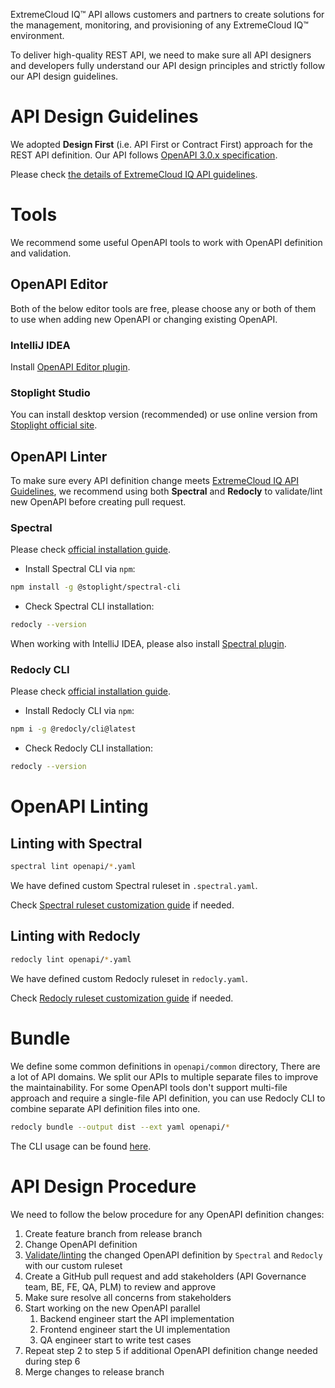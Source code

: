 ExtremeCloud IQ™ API allows customers and partners to create solutions for the management, monitoring, and 
provisioning of any ExtremeCloud IQ™ environment.

To deliver high-quality REST API, we need to make sure all API designers and developers fully understand our API 
design principles and strictly follow our API design guidelines.

# API Design Guidelines

We adopted **Design First** (i.e. API First or Contract First) approach for the REST API definition.
Our API follows [OpenAPI 3.0.x specification](https://spec.openapis.org/oas/latest.html).

Please check [the details of ExtremeCloud IQ API guidelines](api-guideline.md).

# Tools

We recommend some useful OpenAPI tools to work with OpenAPI definition and validation.

## OpenAPI Editor

Both of the below editor tools are free, please choose any or both of them to use when adding new OpenAPI or 
changing existing OpenAPI.

### IntelliJ IDEA

Install [OpenAPI Editor plugin](https://plugins.jetbrains.com/plugin/14837-openapi-swagger-editor).

### Stoplight Studio

You can install desktop version (recommended) or use online version from [Stoplight official site](https://stoplight.io/studio).

## OpenAPI Linter

To make sure every API definition change meets [ExtremeCloud IQ API Guidelines](api-guideline.md), we recommend using 
both **Spectral** and **Redocly** to validate/lint new OpenAPI before creating pull request.

### Spectral

Please check [official installation guide](https://github.com/stoplightio/spectral#-installation-and-Usage).

* Install Spectral CLI via `npm`:
```bash
npm install -g @stoplight/spectral-cli
```
* Check Spectral CLI installation:
```bash
redocly --version
```

When working with IntelliJ IDEA, please also install [Spectral plugin](https://plugins.jetbrains.com/plugin/18520-spectral).

### Redocly CLI

Please check [official installation guide](https://redocly.com/docs/cli/installation/).

* Install Redocly CLI via `npm`:
```bash
npm i -g @redocly/cli@latest
```

* Check Redocly CLI installation:
```bash
redocly --version
```

# OpenAPI Linting

## Linting with Spectral

```bash
spectral lint openapi/*.yaml
```

We have defined custom Spectral ruleset in `.spectral.yaml`.

Check [Spectral ruleset customization guide](https://meta.stoplight.io/docs/spectral/e5b9616d6d50c-custom-rulesets) if needed.

## Linting with Redocly

```bash
redocly lint openapi/*.yaml
```

We have defined custom Redocly ruleset in `redocly.yaml`.

Check [Redocly ruleset customization guide](https://redocly.com/docs/cli/resources/custom-rules/) if needed.

# Bundle

We define some common definitions in `openapi/common` directory,
There are a lot of API domains. We split our APIs to multiple separate files to improve the maintainability.
For some OpenAPI tools don't support multi-file approach and require a single-file API definition, 
you can use Redocly CLI to combine separate API definition files into one.

```bash
redocly bundle --output dist --ext yaml openapi/*
```

The CLI usage can be found [here](https://redocly.com/docs/cli/commands/bundle/).

# API Design Procedure

We need to follow the below procedure for any OpenAPI definition changes:
1. Create feature branch from release branch
2. Change OpenAPI definition
3. [Validate/linting](#openapi-linting) the changed OpenAPI definition by `Spectral` and `Redocly` with our custom ruleset
4. Create a GitHub pull request and add stakeholders (API Governance team, BE, FE, QA, PLM) to review and approve
5. Make sure resolve all concerns from stakeholders
6. Start working on the new OpenAPI parallel
   1. Backend engineer start the API implementation
   2. Frontend engineer start the UI implementation
   3. QA engineer start to write test cases
7. Repeat step 2 to step 5 if additional OpenAPI definition change needed during step 6
8. Merge changes to release branch